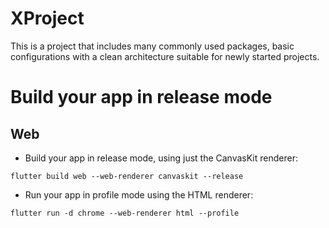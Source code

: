 # XProject

This is a project that includes many commonly used packages, basic configurations with a clean architecture suitable for newly started projects.

# Build your app in release mode

## Web

- Build your app in release mode, using just the CanvasKit renderer:
```
flutter build web --web-renderer canvaskit --release
```

- Run your app in profile mode using the HTML renderer:
```
flutter run -d chrome --web-renderer html --profile
```

